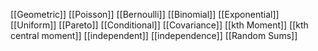 [[Geometric]]
[[Poisson]]
[[Bernoulli]]
[[Binomial]]
[[Exponential]]
[[Uniform]]
[[Pareto]]
[[Conditional]]
[[Covariance]]
[[kth Moment]]
[[kth central moment]]
[[independent]]
[[independence]]
[[Random Sums]]
